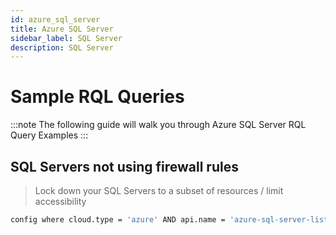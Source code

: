 ```yaml
---
id: azure_sql_server
title: Azure SQL Server
sidebar_label: SQL Server
description: SQL Server
---
```


# Sample RQL Queries

:::note
The following guide will walk you through Azure SQL Server RQL Query Examples
:::

## SQL Servers not using firewall rules
> Lock down your SQL Servers to a subset of resources / limit accessibility

```bash
config where cloud.type = 'azure' AND api.name = 'azure-sql-server-list' AND json.rule = firewallRules is empty
```